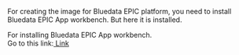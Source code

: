 For creating the image for Bluedata EPIC platform, you need to install Bluedata EPIC App workbench.
But here it is installed.

For installing Bluedata EPIC App workbench.<br>Go to this link:[ Link](https://bluedata.zendesk.com/hc/en-us/categories/115000240313-App-Workbench)
